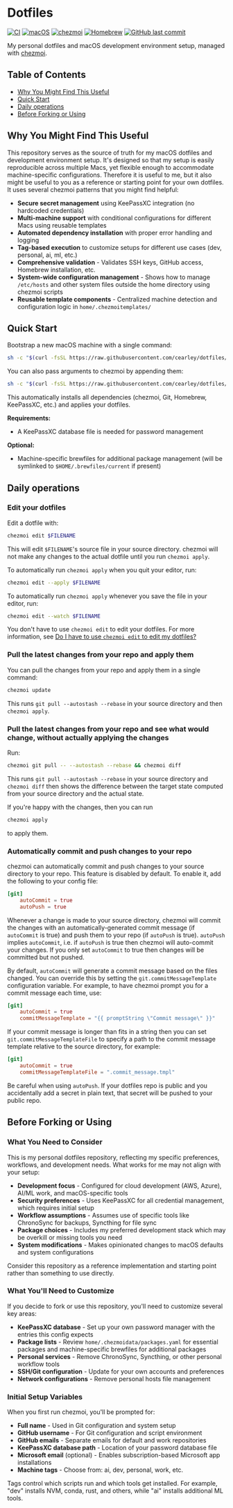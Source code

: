 # Dotfiles

[![CI](https://github.com/cearley/dotfiles/actions/workflows/ci.yml/badge.svg)](https://github.com/cearley/dotfiles/actions)
[![macOS](https://img.shields.io/badge/macOS-supported-success)](https://www.apple.com/macos/)
[![chezmoi](https://img.shields.io/badge/managed%20with-chezmoi-blue)](https://www.chezmoi.io/)
[![Homebrew](https://img.shields.io/badge/package%20manager-Homebrew-orange)](https://brew.sh/)
[![GitHub last commit](https://img.shields.io/github/last-commit/cearley/dotfiles)](https://github.com/cearley/dotfiles/commits)

My personal dotfiles and macOS development environment setup, managed with [chezmoi](https://chezmoi.io).

## Table of Contents

- [Why You Might Find This Useful](#why-you-might-find-this-useful)
- [Quick Start](#quick-start)
- [Daily operations](#daily-operations)
- [Before Forking or Using](#before-forking-or-using)

## Why You Might Find This Useful

This repository serves as the source of truth for my macOS dotfiles and development environment setup. It's designed so that my setup is easily reproducible across multiple Macs, yet flexible enough to accommodate machine-specific configurations. Therefore it is useful to me, but it also might be useful to you as a reference or starting point for your own dotfiles. It uses several chezmoi patterns that you might find helpful:
- **Secure secret management** using KeePassXC integration (no hardcoded credentials)
- **Multi-machine support** with conditional configurations for different Macs using reusable templates
- **Automated dependency installation** with proper error handling and logging
- **Tag-based execution** to customize setups for different use cases (dev, personal, ai, ml, etc.)
- **Comprehensive validation** - Validates SSH keys, GitHub access, Homebrew installation, etc.
- **System-wide configuration management** - Shows how to manage `/etc/hosts` and other system files outside the home directory using chezmoi scripts
- **Reusable template components** - Centralized machine detection and configuration logic in `home/.chezmoitemplates/`

## Quick Start

Bootstrap a new macOS machine with a single command:

```sh
sh -c "$(curl -fsSL https://raw.githubusercontent.com/cearley/dotfiles/main/remote_install.sh)"
```

You can also pass arguments to chezmoi by appending them:

```sh
sh -c "$(curl -fsSL https://raw.githubusercontent.com/cearley/dotfiles/main/remote_install.sh)" -- init --apply $GITHUB_USERNAME --keep-going --verbose
```

This automatically installs all dependencies (chezmoi, Git, Homebrew, KeePassXC, etc.) and applies your dotfiles.

**Requirements:** 
- A KeePassXC database file is needed for password management

**Optional:**
- Machine-specific brewfiles for additional package management (will be symlinked to `$HOME/.brewfiles/current` if present)

## Daily operations

### Edit your dotfiles

Edit a dotfile with:

```sh
chezmoi edit $FILENAME
```

This will edit `$FILENAME`'s source file in your source directory. chezmoi will
not make any changes to the actual dotfile until you run `chezmoi apply`.

To automatically run `chezmoi apply` when you quit your editor, run:

```sh
chezmoi edit --apply $FILENAME
```

To automatically run `chezmoi apply` whenever you save the file in your editor, run:

```sh
chezmoi edit --watch $FILENAME
```

You don't have to use `chezmoi edit` to edit your dotfiles. For more
information, see [Do I have to use `chezmoi edit` to edit my
dotfiles?](frequently-asked-questions/usage.md#how-do-i-edit-my-dotfiles-with-chezmoi)

### Pull the latest changes from your repo and apply them

You can pull the changes from your repo and apply them in a single command:

```sh
chezmoi update
```

This runs `git pull --autostash --rebase` in your source directory and then
`chezmoi apply`.

### Pull the latest changes from your repo and see what would change, without actually applying the changes

Run:

```sh
chezmoi git pull -- --autostash --rebase && chezmoi diff
```

This runs `git pull --autostash --rebase` in your source directory and `chezmoi
diff` then shows the difference between the target state computed from your
source directory and the actual state.

If you're happy with the changes, then you can run

```sh
chezmoi apply
```

to apply them.

### Automatically commit and push changes to your repo

chezmoi can automatically commit and push changes to your source directory to
your repo. This feature is disabled by default. To enable it, add the following
to your config file:

```toml title="~/.config/chezmoi/chezmoi.toml"
[git]
    autoCommit = true
    autoPush = true
```

Whenever a change is made to your source directory, chezmoi will commit the
changes with an automatically-generated commit message (if `autoCommit` is true)
and push them to your repo (if `autoPush` is true). `autoPush` implies
`autoCommit`, i.e. if `autoPush` is true then chezmoi will auto-commit your
changes. If you only set `autoCommit` to true then changes will be committed but
not pushed.

By default, `autoCommit` will generate a commit message based on the files
changed. You can override this by setting the `git.commitMessageTemplate`
configuration variable. For example, to have chezmoi prompt you for a commit
message each time, use:

```toml title="~/.config/chezmoi/chezmoi.toml"
[git]
    autoCommit = true
    commitMessageTemplate = "{{ promptString \"Commit message\" }}"
```

If your commit message is longer than fits in a string then you can set
`git.commitMessageTemplateFile` to specify a path to the commit message template
relative to the source directory, for example:

```toml title="~/.config/chezmoi/chezmoi.toml"
[git]
    autoCommit = true
    commitMessageTemplateFile = ".commit_message.tmpl"
```

Be careful when using `autoPush`. If your dotfiles repo is public and you
accidentally add a secret in plain text, that secret will be pushed to your
public repo.

## Before Forking or Using

### What You Need to Consider

This is my personal dotfiles repository, reflecting my specific preferences, workflows, and development needs. What works for me may not align with your setup:

- **Development focus** - Configured for cloud development (AWS, Azure), AI/ML work, and macOS-specific tools
- **Security preferences** - Uses KeePassXC for all credential management, which requires initial setup
- **Workflow assumptions** - Assumes use of specific tools like ChronoSync for backups, Syncthing for file sync
- **Package choices** - Includes my preferred development stack which may be overkill or missing tools you need
- **System modifications** - Makes opinionated changes to macOS defaults and system configurations

Consider this repository as a reference implementation and starting point rather than something to use directly.

### What You'll Need to Customize

If you decide to fork or use this repository, you'll need to customize several key areas:

- **KeePassXC database** - Set up your own password manager with the entries this config expects
- **Package lists** - Review `home/.chezmoidata/packages.yaml` for essential packages and machine-specific brewfiles for additional packages
- **Personal services** - Remove ChronoSync, Syncthing, or other personal workflow tools
- **SSH/Git configuration** - Update for your own accounts and preferences
- **Network configurations** - Remove personal hosts file management

### Initial Setup Variables
When you first run chezmoi, you'll be prompted for:
- **Full name** - Used in Git configuration and system setup
- **GitHub username** - For Git configuration and script environment
- **GitHub emails** - Separate emails for default and work repositories
- **KeePassXC database path** - Location of your password database file
- **Microsoft email** (optional) - Enables subscription-based Microsoft app installations
- **Machine tags** - Choose from: ai, dev, personal, work, etc.

Tags control which scripts run and which tools get installed. For example, "dev" installs NVM, conda, rust, and others, while "ai" installs additional ML tools.

